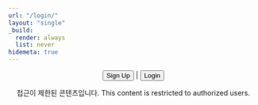 ```yaml
---
url: "/login/"
layout: "single"
_build:
  render: always
  list: never
hidemeta: true
---
```


<div style="text-align: center;">

<p data-netlify-identity-button></p>
<button onclick="netlifyIdentity.open('signup')">Sign Up</button> | 
<button onclick="netlifyIdentity.open('login')">Login</button>

접근이 제한된 콘텐츠입니다.
This content is restricted to authorized users.

</div>

<script>
  if (window.netlifyIdentity) {
    window.netlifyIdentity.on("login", function(user) {
      window.location.href = "/ko/judgment_philosophy/diary/";
    });
  }
</script>